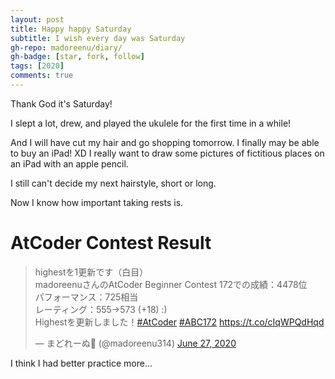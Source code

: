 ```yaml
---
layout: post
title: Happy happy Saturday
subtitle: I wish every day was Saturday
gh-repo: madoreenu/diary/
gh-badge: [star, fork, follow]
tags: [2020]
comments: true
---
```

Thank God it's Saturday!

I slept a lot, drew, and played the ukulele for the first time in a while!

And I will have cut my hair and go shopping tomorrow.
I finally may be able to buy an iPad! XD
I really want to draw some pictures of fictitious places on an iPad with an apple pencil.

I still can't decide my next hairstyle, short or long.

Now I know how important taking rests is.

# AtCoder Contest Result
<blockquote class="twitter-tweet"><p lang="ja" dir="ltr">highestを1更新です（白目）<br>madoreenuさんのAtCoder Beginner Contest 172での成績：4478位<br>パフォーマンス：725相当<br>レーティング：555→573 (+18) :)<br>Highestを更新しました！<a href="https://twitter.com/hashtag/AtCoder?src=hash&amp;ref_src=twsrc%5Etfw">#AtCoder</a> <a href="https://twitter.com/hashtag/ABC172?src=hash&amp;ref_src=twsrc%5Etfw">#ABC172</a> <a href="https://t.co/cIqWPQdHqd">https://t.co/cIqWPQdHqd</a></p>&mdash; まどれーぬ🍫 (@madoreenu314) <a href="https://twitter.com/madoreenu314/status/1276877341625475073?ref_src=twsrc%5Etfw">June 27, 2020</a></blockquote> <script async src="https://platform.twitter.com/widgets.js" charset="utf-8"></script>

I think I had better practice more...
